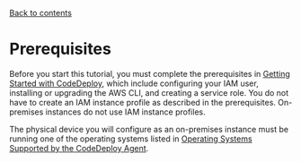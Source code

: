 [Back to contents](index.md)

# Prerequisites<a name="tutorials-on-premises-instance-prerequisites"></a>

Before you start this tutorial, you must complete the prerequisites in [Getting Started with CodeDeploy](getting-started-codedeploy.md), which include configuring your IAM user, installing or upgrading the AWS CLI, and creating a service role\. You do not have to create an IAM instance profile as described in the prerequisites\. On\-premises instances do not use IAM instance profiles\.

The physical device you will configure as an on\-premises instance must be running one of the operating systems listed in [Operating Systems Supported by the CodeDeploy Agent](codedeploy-agent.md#codedeploy-agent-supported-operating-systems)\.